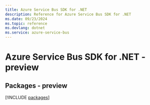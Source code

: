 ```yaml
---
title: Azure Service Bus SDK for .NET
description: Reference for Azure Service Bus SDK for .NET
ms.date: 09/23/2024
ms.topic: reference
ms.devlang: dotnet
ms.service: azure-service-bus
---
```

# Azure Service Bus SDK for .NET - preview
## Packages - preview
[!INCLUDE [packages](service-bus-index.md)]